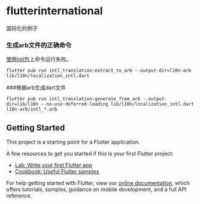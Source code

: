 # flutterinternational

国际化的例子

### 生成arb文件的正确命令

[使用Intl包](https://book.flutterchina.club/chapter13/intl.html)上命令运行失败。

```
flutter pub run intl_translation:extract_to_arb --output-dir=l10n-arb lib/l10n/localization_intl.dart
```

###根据arb生成dart文件

```
flutter pub run intl_translation:generate_from_arb --output-dir=lib/l10n --no-use-deferred-loading lib/l10n/localization_intl.dart l10n-arb/intl_*.arb
```


## Getting Started




This project is a starting point for a Flutter application.

A few resources to get you started if this is your first Flutter project:

- [Lab: Write your first Flutter app](https://flutter.dev/docs/get-started/codelab)
- [Cookbook: Useful Flutter samples](https://flutter.dev/docs/cookbook)

For help getting started with Flutter, view our
[online documentation](https://flutter.dev/docs), which offers tutorials,
samples, guidance on mobile development, and a full API reference.
